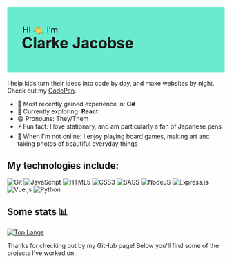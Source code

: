 ![Header](https://github.com/ClarkeCodes/ClarkeCodes/blob/afa6a03db1c0b4a88e1537e8b375be804260533b/header.png)

<!--
**ClarkeCodes/ClarkeCodes** is a ✨ _special_ ✨ repository because its `README.md` (this file) appears on your GitHub profile.

Here are some ideas to get you started:

- 🔭 I’m currently working on ...
- 🌱 I’m currently learning ...
- 💬 Ask me about ...
- 📫 How to reach me: ...
- 😄 Pronouns: ...
- ⚡ Fun fact: ...
-->

I help kids turn their ideas into code by day, and make websites by night. Check out my [CodePen](https://codepen.io/clarkeJ).

- 🔭 Most recently gained experience in: **C#** 
- 🌱 Currently exploring: **React**
- 😄 Pronouns: They/Them
- ⚡ Fun fact: I love stationary, and am particularly a fan of Japanese pens
- 🎲 When I'm not online: I enjoy playing board games, making art and taking photos of beautiful everyday things


## My technologies include:
![Git](https://img.shields.io/badge/git-%23F05033.svg?style=for-the-badge&logo=git&logoColor=white)
![JavaScript](https://img.shields.io/badge/javascript-%23323330.svg?style=for-the-badge&logo=javascript&logoColor=%23F7DF1E)
![HTML5](https://img.shields.io/badge/html5-%23E34F26.svg?style=for-the-badge&logo=html5&logoColor=white)
![CSS3](https://img.shields.io/badge/css3-%231572B6.svg?style=for-the-badge&logo=css3&logoColor=white)
![SASS](https://img.shields.io/badge/SASS-hotpink.svg?style=for-the-badge&logo=SASS&logoColor=white)
![NodeJS](https://img.shields.io/badge/node.js-6DA55F?style=for-the-badge&logo=node.js&logoColor=white)
![Express.js](https://img.shields.io/badge/express.js-%23404d59.svg?style=for-the-badge&logo=express&logoColor=%2361DAFB)
![Vue.js](https://img.shields.io/badge/vuejs-%2335495e.svg?style=for-the-badge&logo=vuedotjs&logoColor=%234FC08D)
![Python](https://img.shields.io/badge/python-3670A0?style=for-the-badge&logo=python&logoColor=ffdd54)

## Some stats 📊

[![Top Langs](https://github-readme-stats.vercel.app/api/top-langs/?username=clarkecodes&hide=html&layout=compact)](https://github.com/clarkecodes/github-readme-stats)

Thanks for checking out by my GitHub page! Below you'll find some of the projects I've worked on. 

